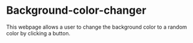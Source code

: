# Background-color-changer
This webpage allows a user to change the background color to a random color by clicking a button.
